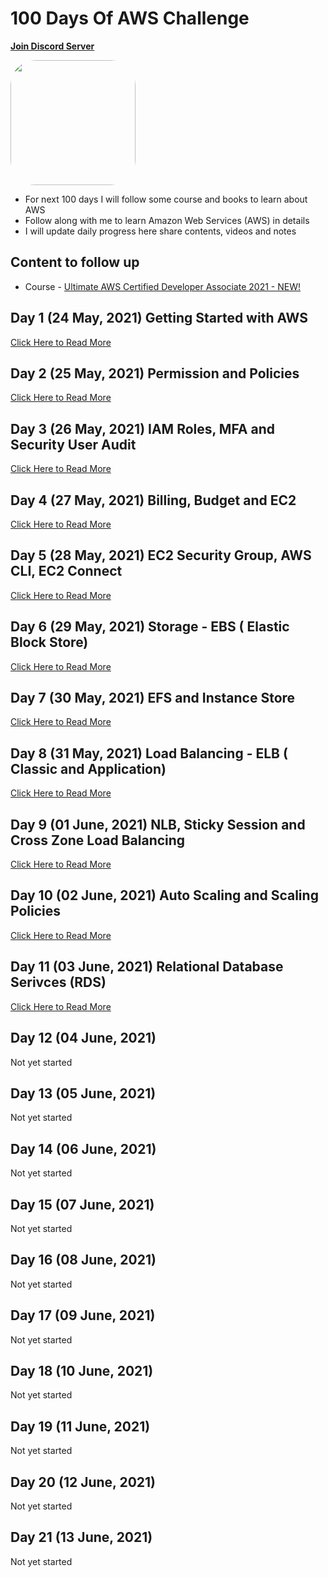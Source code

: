 # 100 Days Of AWS Challenge
**[Join Discord Server](https://discord.gg/neuKDrJ)**

<a href="https://www.youtube.com/watch?v=77XaHwNxH68">
<img src="https://i3.ytimg.com/vi/77XaHwNxH68/hqdefault.jpg" align="center" width="200" style="border-radius:40px" />
</a>

- For next 100 days I will follow some course and books to learn about AWS
- Follow along with me to learn Amazon Web Services (AWS) in details
- I will update daily progress here share contents, videos and notes

## Content to follow up
- Course - [Ultimate AWS Certified Developer Associate 2021 - NEW!](https://www.udemy.com/course/aws-certified-developer-associate-dva-c01/)


## Day 1 (24 May, 2021) Getting Started with AWS
[Click Here to Read More](/Day-001-100DaysOfAWS.md)

## Day 2 (25 May, 2021) Permission and Policies
[Click Here to Read More](/Day-002-100DaysOfAWS.md)

## Day 3 (26 May, 2021) IAM Roles, MFA and Security User Audit
[Click Here to Read More](/Day-003-100DaysOfAWS.md)

## Day 4 (27 May, 2021) Billing, Budget and EC2
[Click Here to Read More](/Day-004-100DaysOfAWS.md)

## Day 5 (28 May, 2021) EC2 Security Group, AWS CLI, EC2 Connect
[Click Here to Read More](/Day-005-100DaysOfAWS.md)

## Day 6 (29 May, 2021) Storage - EBS ( Elastic Block Store)
[Click Here to Read More](/Day-006-100DaysOfAWS.md)

## Day 7 (30 May, 2021) EFS and Instance Store
[Click Here to Read More](/Day-007-100DaysOfAWS.md)

## Day 8 (31 May, 2021) Load Balancing - ELB ( Classic and Application)
[Click Here to Read More](/Day-008-100DaysOfAWS.md)

## Day 9 (01 June, 2021) NLB, Sticky Session and Cross Zone Load Balancing
[Click Here to Read More](/Day-009-100DaysOfAWS.md)

## Day 10 (02 June, 2021) Auto Scaling and Scaling Policies
[Click Here to Read More](/Day-010-100DaysOfAWS.md)

## Day 11 (03 June, 2021) Relational Database Serivces (RDS)
[Click Here to Read More](/Day-011-100DaysOfAWS.md)

## Day 12 (04 June, 2021)
Not yet started

## Day 13 (05 June, 2021)
Not yet started

## Day 14 (06 June, 2021)
Not yet started

## Day 15 (07 June, 2021)
Not yet started

## Day 16 (08 June, 2021)
Not yet started

## Day 17 (09 June, 2021)
Not yet started

## Day 18 (10 June, 2021)
Not yet started

## Day 19 (11 June, 2021)
Not yet started

## Day 20 (12 June, 2021)
Not yet started

## Day 21 (13 June, 2021)
Not yet started
